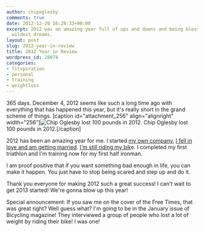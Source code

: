```yaml
---
author: chipoglesby
comments: true
date: 2012-12-20 16:29:33+00:00
excerpt: 2012 was an amazing year full of ups and downs and being blessed beyond my
  wildest dreams.
layout: post
slug: 2012-year-in-review
title: 2012 Year in Review
wordpress_id: 28074
categories:
- fitspiration
- personal
- training
- weightloss
---
```


365 days. December 4, 2012 seems like such a long time ago with everything that has happened this year, but it's really short in the grand scheme of things. 
[caption id="attachment_256" align="alignright" width="256"]![Chip Oglesby lost 100 pounds in 2012.](https://storage.googleapis.com/www.chipoglesby.com/2012-256x300.jpg) Chip Oglesby lost 100 pounds in 2012.[/caption]


2012 has been an amazing year for me. I started [my own company](http://www.creativesparkcolumbia.com), [I fell in love and am getting married](http://www.chipoglesby.com/2012/08/marriage/). [I'm still riding my bik](http://www.chipoglesby.com/2012/08/bike-anniversary/)e. I completed my first triathlon and I'm training now for my first half ironman.

I am proof positive that if you want something bad enough in life, you can make it happen. You just have to stop being scared and step up and do it.

Thank you everyone for making 2012 such a great success! I can't wait to get 2013 started! We're gonna blow up this year!

Special announcement: If you saw me on the cover of the Free Times, that was great right? Well guess what? I'm going to be in the January issue of Bicycling magazine! They interviewed a group of people who lost a lot of weight by riding their bike! I was one!
